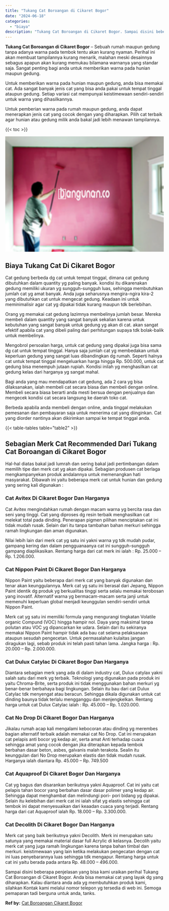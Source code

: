 ```yaml
---
title: "Tukang Cat Boroangan di Cikaret Bogor"
date: "2024-06-18"
categories: 
  - "biaya"
description: "Tukang Cat Boroangan di Cikaret Bogor. Sampai disini beberapa penjelasan yang bisa kami uraikan perihal Tukang Cat Boroangan di Cikaret Bogor. Anda bisa mema..."
---
```


**Tukang Cat Boroangan di Cikaret Bogor** – Sebuah rumah maupun gedung tanpa adanya warna pada tembok tentu akan kurang nyaman. Perihal ini akan membuat tampilannya kurang menarik, malahan meski desainnya sebagus apapun akan kurang memukau bilamana warnanya yang standar saja. Sangat penting bagi anda untuk memberikan warna pada hunian maupun gedung.

Untuk memberikan warna pada hunian maupun gedung, anda bisa memakai cat. Ada sangat banyak jenis cat yang bisa anda pakai untuk tempat tinggal ataupun gedung. Setiap variasi cat mempunyai keistimewaan sendiri-sendiri untuk warna yang dihasilkannya.

Untuk pemberian warna pada rumah maupun gedung, anda dapat menerapkan jenis cat yang cocok dengan yang diharapkan. Pilih cat terbaik agar hunian atau gedung milik anda bakal jadi lebih menawan tampilannya.

{{< toc >}}

![Tukang Cat Boroangan di Cikaret Bogor](/images/jasa-cat-murah40.png)

## Biaya Tukang Cat Di Cikaret Bogor

Cat gedung berbeda dg cat untuk tempat tinggal, dimana cat gedung dibutuhkan dalam quantity yg paling banyak. kondisi itu dikarenakan gedung memiliki ukuran yg sungguh-sungguh luas, sehingga membutuhkan jumlah cat yg amat banyak. Anda juga seharusnya mengira-ngira kira-2 yang dibutuhkan cat untuk mengecat gedung. Keadaan ini untuk meminimalisir agar cat yg dipakai tidak kurang maupun tdk berlebihan.

Orang yg memakai cat gedung lazimnya membelinya jumlah besar. Mereka membeli dalam quantity yang sangat banyak sekalian karena untuk kebutuhan yang sangat banyak untuk gedung yg akan di cat. akan sangat efektif apabila cat yang dibeli paling dari perhitungan supaya tdk bolak-balik untuk membelinya.

Mengobrol persoalan harga, untuk cat gedung yang dipakai juga bisa sama dg cat untuk tempat tinggal. Hanya saja jumlah cat yg membedakan untuk keperluan gedung yang sangat luas dibandingkan dg rumah. Seperti halnya cat untuk tempat tinggal mengeluarkan harga hingga Rp. 500.000, untuk cat gedung bisa menempuh jutaan rupiah. Kondisi inilah yg menghasilkan cat gedung kelas dari harganya yg sangat mahal.

Bagi anda yang mau mendapatkan cat gedung, ada 2 cara yg bisa dilaksanakan, ialah membeli cat secara biasa dan membeli dengan online. Membeli secara biasa berarti anda mesti bersua dengan penjualnya dan mengecek kondisi cat secara langsung ke daerah toko cat.

Berbeda apabila anda membeli dengan online, anda tinggal melakukan pemesanan dan pembayaran saja untuk menerima cat yang diinginkan. Cat yang diorder nantinya akan dikirimkan sampai ke tempat tinggal anda.

{{< table-tables table="table2" >}}

## Sebagian Merk Cat Recommended Dari Tukang Cat Boroangan di Cikaret Bogor

Hal-hal diatas bakal jadi lumrah dan sering bakal jadi pertimbangan dalam memilih tipe dan merk cat yg akan dipakai. Sebagian produsen cat berlaga mengkampanyekan produk andalannya untuk memenangkan hati masyarakat. Dibawah ini yaitu beberapa merk cat untuk hunian dan gedung yang sering kali digunakan :

### Cat Avitex Di Cikaret Bogor Dan Harganya

Cat Avitex mengindahkan rumah dengan macam warna yg bercita rasa dan seni yang tinggi. Cat yang diproses dg resin terbaik menghasilkan cat melekat total pada dinding. Penerapan pigmen pilihan menciptakan cat ini tidak mudah rusak. Selain dari itu tanpa tambahan bahan merkuri sehingga ramah lingkungan dan aman digunakan.

Nilai lebih lain dari merk cat yg satu ini yakni warna yg tdk mudah pudar, gampang kering dan dalam pengguanaanya cat ini sungguh-sungguh gampang diaplikasikan. Rentang harga dari cat merk ini ialah : Rp. 25.000 – Rp. 1.206.000.

### Cat Nippon Paint Di Cikaret Bogor Dan Harganya

Nippon Paint yaitu beberapa dari merk cat yang banyak digunakan dan tenar akan keunggulannya. Merk cat yg satu ini berasal dari Jepang, Nippon Paint identik dg produk yg berkualitas tinggi serta selalu memakai terobosan yang inovatif. Alternatif warna yg bermacam-macam serta janji untuk memenuhi keperluan global menjadi keunggulan sendiri-sendiri untuk Nippon Paint.

Merk cat yg satu ini memiliki formula yang mengurangi tingkatan Volatile organic Compund (VOC) hingga hampir nol. Daya yang maksimal tanpa polutan atau VOC yg dipancarkan ke udara. Selain dari itu sekiranya memakai Nippon Paint hampir tidak ada bau cat selama pelaksanaan ataupun sesudah pengecetan. Untuk permasalahan kulaitas jangan diragukan lagi, sebab produk ini telah pasti tahan lama. Jangka harga : Rp. 20.000 – Rp. 2.000.000.

### Cat Dulux Catylac Di Cikaret Bogor Dan Harganya

Diantara sebagian merk yang ada di dalam industry cat, Dulux catylax yakni salah satu dari merk yg terbaik. Teknologi yang digunakan pada produk ini yaitu Chroma-Brite, serta produk ini tidak menggunakan bahan merkuri yg benar-benar berbahaya bagi lingkungan. Selain itu bau dari cat Dulux Catylac tdk menyengat atau beracun. Sehingga dikala digunakan untuk cat dinding baunya tidak terlalu mengganggu dan menjengkelkan. Rentang harga untuk cat Dulux Catylac ialah : Rp. 45.000 – Rp. 1.020.000.

### Cat No Drop Di Cikaret Bogor Dan Harganya

Jikalau rumah acap kali mengalami kebocoran atau dinding yg merembes bagian alternatif terbaik adalah memakai cat No Drop. Cat ini merupakan cat pelapis anti bocor yg kedap air, serta amat Anti terhadap cuaca sehingga amat yang cocok dengan jika diterapkan kepada tembok berbahan dasar beton, asbes, galvanis malah terakota. Sealin itu keunggulan dari No Drop merupakan elastis dan tidak mudah rusak. Harganya ialah diantara Rp. 45.000 – Rp. 749.500

### Cat Aquaproof Di Cikaret Bogor Dan Harganya

Cat yg bagus dan disarankan berikutnya yakni Aquaproof. Cat ini yaitu cat pelapis tahan bocor yang berbahan dasar dasar polimer yang kedap air. Sehingga dapat menghambat dan melindungi pori- pori bidang yg dipakai. Selain itu kelebihan dari merk cat ini ialah sifat yg elastis sehingga cat tembok ini dapat menyesuaikan dari keaadan cuaca yang terjadi. Rentang harga dari cat Aquaproof ialah Rp. 18.000 – Rp. 3.300.000.

### Cat Decolith Di Cikaret Bogor Dan Harganya

Merk cat yang baik berikutnya yakni Decolith. Merk ini merupakan satu satunya yang memakai material dasar full Acrylic di kelasnya. Decolih yaitu merk cat yang juga ramah lingkungan karena tanpa bahan timbal dan merkuri. keistimewaan yang lain ketika melakukan pengecatan dengan cat ini luas penyebarannya luas sehingga tdk mengapur. Rentang harga untuk cat ini yaitu berada pada antara Rp. 48.000 – 496.000.

Sampai disini beberapa penjelasan yang bisa kami uraikan perihal Tukang Cat Boroangan di Cikaret Bogor. Anda bisa memakai cat yang layak dg yang diharapkan. Kalau diantara anda ada yg membutuhkan produk kami, silahkan Kontak kami melalui nomor telepon yg tersedia di web ini. Semoga pemaparan tadi berguna untuk anda, tanks.

**Ref by:** [Cat Boroangan Cikaret Bogor](https://id.wikipedia.org/wiki/Cat)
